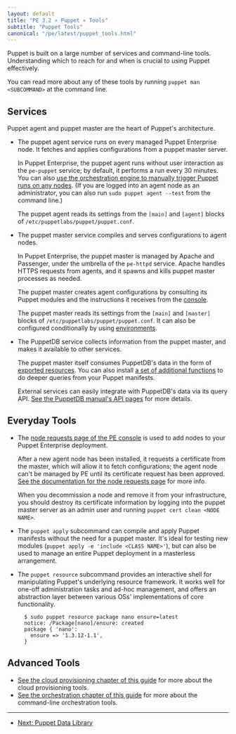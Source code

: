 ```yaml
---
layout: default
title: "PE 3.2 » Puppet » Tools"
subtitle: "Puppet Tools"
canonical: "/pe/latest/puppet_tools.html"
---
```


Puppet is built on a large number of services and command-line tools. Understanding which to reach for and when is crucial to using Puppet effectively.

You can read more about any of these tools by running `puppet man <SUBCOMMAND>` at the command line.

Services
-----

Puppet agent and puppet master are the heart of Puppet's architecture.

* The puppet agent service runs on every managed Puppet Enterprise node. It fetches and applies configurations from a puppet master server.

    In Puppet Enterprise, the puppet agent runs without user interaction as the `pe-puppet` service; by default, it performs a run every 30 minutes. You can also [use the orchestration engine to manually trigger Puppet runs on any nodes](./orchestration_puppet.html). (If you are logged into an agent node as an administrator, you can also run `sudo puppet agent --test` from the command line.)

    The puppet agent reads its settings from the `[main]` and `[agent]` blocks of `/etc/puppetlabs/puppet/puppet.conf`.
* The puppet master service compiles and serves configurations to agent nodes.

    In Puppet Enterprise, the puppet master is managed by Apache and Passenger, under the umbrella of the `pe-httpd` service. Apache handles HTTPS requests from agents, and it spawns and kills puppet master processes as needed.

    The puppet master creates agent configurations by consulting its Puppet modules and the instructions it receives from the [console](./console_accessing.html).

    The puppet master reads its settings from the `[main]` and `[master]` blocks of `/etc/puppetlabs/puppet/puppet.conf`. It can also be configured conditionally by using [environments](/guides/environment.html).
* The PuppetDB service collects information from the puppet master, and makes it available to other services.

    The puppet master itself consumes PuppetDB's data in the form of [exported resources][exported]. You can also install [a set of additional functions][query_functions] to do deeper queries from your Puppet manifests.

    External services can easily integrate with PuppetDB's data via its query API. [See the PuppetDB manual's API pages][puppetdb_api] for more details.

[query_functions]: https://forge.puppetlabs.com/dalen/puppetdbquery
[exported]: /puppet/3/reference/lang_exported.html
[puppetdb_api]: /puppetdb/1.3/api/index.html

Everyday Tools
-----

[cert_mgmt]: ./console_cert_mgmt.html
* The [node requests page of the PE console][cert_mgmt] is used to add nodes to your Puppet Enterprise deployment.

    After a new agent node has been installed, it requests a certificate from the master, which will allow it to fetch configurations; the agent node can't be managed by PE until its certificate request has been approved. [See the documentation for the node requests page][cert_mgmt] for more info.

    When you decommission a node and remove it from your infrastructure, you should destroy its certificate information by logging into the puppet master server as an admin user and running `puppet cert clean <NODE NAME>`.
* The `puppet apply` subcommand can compile and apply Puppet manifests without the need for a puppet master. It's ideal for testing new modules (`puppet apply -e 'include <CLASS NAME>'`), but can also be used to manage an entire Puppet deployment in a masterless arrangement.
* The `puppet resource` subcommand provides an interactive shell for manipulating Puppet's underlying resource framework. It works well for one-off administration tasks and ad-hoc management, and offers an abstraction layer between various OSs' implementations of core functionality.

        $ sudo puppet resource package nano ensure=latest
        notice: /Package[nano]/ensure: created
        package { 'nano':
          ensure => '1.3.12-1.1',
        }

Advanced Tools
-----

* [See the cloud provisioning chapter of this guide](./cloudprovisioner_overview.html) for more about the cloud provisioning tools.
* [See the orchestration chapter of this guide](./orchestration_overview.html) for more about the command-line orchestration tools.


* * *

- [Next: Puppet Data Library](./puppet_data_library.html)